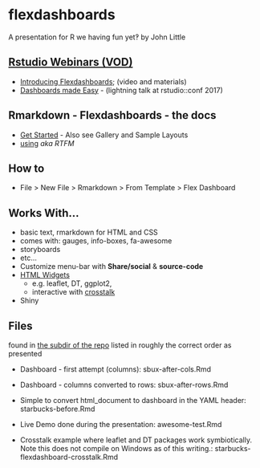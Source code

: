 # flexdashboards

A presentation for R we having fun yet‽ by John Little


## [Rstudio Webinars (VOD)](https://www.rstudio.com/resources/webinars/)

  - [Introducing Flexdashboards](https://www.rstudio.com/resources/webinars/introducing-flexdashboards/); (video and materials)
- [Dashboards made Easy](https://www.rstudio.com/resources/videos/dashboards-made-easy/) - (lightning talk at rstudio::conf 2017)
    
## Rmarkdown - Flexdashboards - the docs

- [Get Started](http://rmarkdown.rstudio.com/flexdashboard/)
        - Also see Gallery and Sample Layouts
- [using](http://rmarkdown.rstudio.com/flexdashboard/using.html) *aka RTFM*
    
## How to

- File > New File > Rmarkdown > From Template > Flex Dashboard
    
## Works With...

- basic text, rmarkdown for HTML and CSS
- comes with: gauges, info-boxes, fa-awesome
- storyboards
- etc...
- Customize menu-bar with **Share/social** & **source-code**
- [HTML Widgets](http://rmarkdown.rstudio.com/developer_html_widgets.html)
    - e.g. leaflet, DT, ggplot2, 
    - interactive with [crosstalk](https://rstudio.github.io/crosstalk/)
- Shiny

## Files

found in [the subdir of the repo](https://github.com/libjohn/Rfun/tree/master/flexdashboards)
listed in roughly the correct order as presented

- Dashboard - first attempt (columns):  sbux-after-cols.Rmd

- Dashboard - columns converted to rows: sbux-after-rows.Rmd

- Simple to convert html_document to dashboard in the YAML header:  starbucks-before.Rmd

- Live Demo done during the presentation:  awesome-test.Rmd

- Crosstalk example where leaflet and DT packages work symbiotically.  Note this does not compile on Windows as of this writing.:  starbucks-flexdashboard-crosstalk.Rmd